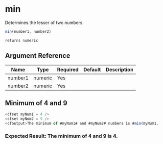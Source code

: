 # min

Determines the lesser of two numbers.

```javascript
min(number1, number2)
```

```javascript
returns numeric
```

## Argument Reference

| Name | Type | Required | Default | Description |
| --- | --- | --- | --- | --- |
| number1 | numeric | Yes |  |  |
| number2 | numeric | Yes |  |  |

## Minimum of 4 and 9

```javascript
<cfset myNum1 = 4 /> 
<cfset myNum2 = 9 /> 
<cfoutput>The minimum of #myNum1# and #myNum2# numbers is #min(myNum1, myNum2)#.</cfoutput>
```

### Expected Result: The minimum of 4 and 9 is 4.
